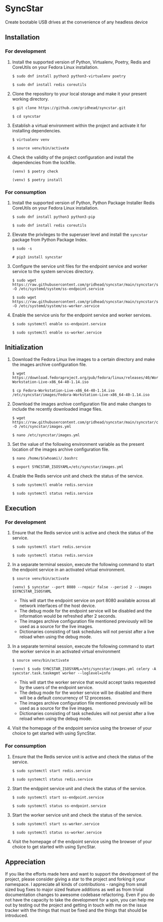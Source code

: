 # SyncStar

Create bootable USB drives at the convenience of any headless device

## Installation

### For development

1.  Install the supported version of Python, Virtualenv, Poetry, Redis and CoreUtils on your Fedora Linux installation.
    ```
    $ sudo dnf install python3 python3-virtualenv poetry
    ```
    ```
    $ sudo dnf install redis coreutils
    ```

2.  Clone the repository to your local storage and make it your present working directory.
    ```
    $ git clone https://github.com/gridhead/syncstar.git
    ```
    ```
    $ cd syncstar
    ```

3.  Establish a virtual environment within the project and activate it for installing dependencies.
    ```
    $ virtualenv venv
    ```
    ```
    $ source venv/bin/activate
    ```

4.  Check the validity of the project configuration and install the dependencies from the lockfile.
    ```
    (venv) $ poetry check
    ```
    ```
    (venv) $ poetry install
    ```

### For consumption

1.  Install the supported version of Python, Python Package Installer Redis CoreUtils on your Fedora Linux installation.
    ```
    $ sudo dnf install python3 python3-pip
    ```
    ```
    $ sudo dnf install redis coreutils
    ```

2.  Elevate the privileges to the superuser level and install the `syncstar` package from Python Package Index.
    ```
    $ sudo -s
    ```
    ```
    # pip3 install syncstar
    ```

3.  Configure the service unit files for the endpoint service and worker service to the system services directory.
    ```
    $ sudo wget https://raw.githubusercontent.com/gridhead/syncstar/main/syncstar/system/endpoint.service -O /etc/systemd/system/ss-endpoint.service
    ```
    ```
    $ sudo wget https://raw.githubusercontent.com/gridhead/syncstar/main/syncstar/system/worker.service -O /etc/systemd/system/ss-worker.service
    ```

4.  Enable the service unis for the endpoint service and worker services.
    ```
    $ sudo systemctl enable ss-endpoint.service
    ```
    ```
    $ sudo systemctl enable ss-worker.service
    ```

## Initialization

1.  Download the Fedora Linux live images to a certain directory and make the images archive configuration file.
    ```
    $ wget https://download.fedoraproject.org/pub/fedora/linux/releases/40/Workstation/x86_64/iso/Fedora-Workstation-Live-x86_64-40-1.14.iso
    ```
    ```
    $ cp Fedora-Workstation-Live-x86_64-40-1.14.iso /etc/syncstar/images/Fedora-Workstation-Live-x86_64-40-1.14.iso
    ```

2.  Download the images archive configuration file and make changes to include the recently downloaded image files.
    ```
    $ wget https://raw.githubusercontent.com/gridhead/syncstar/main/syncstar/config/images.yml -O /etc/syncstar/images.yml
    ```
    ```
    $ nano /etc/syncstar/images.yml
    ```

3.  Set the value of the following environment variable as the present location of the images archive configuration file.
    ```
    $ nano /home/$(whoami)/.bashrc
    ```
    ```
    $ export SYNCSTAR_ISOSYAML=/etc/syncstar/images.yml
    ```

4.  Enable the Redis service unit and check the status of the service.
    ```
    $ sudo systemctl enable redis.service
    ```
    ```
    $ sudo systemctl status redis.service
    ```

## Execution

### For development

1.  Ensure that the Redis service unit is active and check the status of the service.
    ```
    $ sudo systemctl start redis.service
    ```
    ```
    $ sudo systemctl status redis.service
    ```

2.  In a separate terminal session, execute the following command to start the endpoint service in an activated virtual environment.
    ```
    $ source venv/bin/activate
    ```
    ```
    (venv) $ syncstar --port 8080 --repair false --period 2 --images $SYNCSTAR_ISOSYAML
    ```
     - This will start the endpoint service on port 8080 available across all network interfaces of the host device.  
     - The debug mode for the endpoint service will be disabled and the information would be refreshed after 2 seconds.  
     - The images archive configuration file mentioned previously will be used as a source for the live images.  
     - Dictionaries consisting of task schedules will not persist after a live reload when using the debug mode.

3.  In a separate terminal session, execute the following command to start the worker service in an activated virtual environment
    ```
    $ source venv/bin/activate
    ```
    ```
    (venv) $ sudo SYNCSTAR_ISOSYAML=/etc/syncstar/images.yml celery -A syncstar.task.taskmgmt worker --loglevel=info
    ```  
     - This will start the worker service that would accept tasks requested by the users of the endpoint service.  
     - The debug mode for the worker service will be disabled and there will be a default concurrency of 12 processes.  
     - The images archive configuration file mentioned previously will be used as a source for the live images.  
     - Dictionaries consisting of task schedules will not persist after a live reload when using the debug mode.

4.  Visit the homepage of the endpoint service using the browser of your choice to get started with using SyncStar.

### For consumption

1.  Ensure that the Redis service unit is active and check the status of the service.
    ```
    $ sudo systemctl start redis.service
    ```
    ```
    $ sudo systemctl status redis.service
    ```

2.  Start the endppint service unit and check the status of the service.
    ```
    $ sudo systemctl start ss-endpoint.service
    ```
    ```
    $ sudo systemctl status ss-endpoint.service
    ```

3.  Start the worker service unit and check the status of the service.
    ```
    $ sudo systemctl start ss-worker.service
    ```
    ```
    $ sudo systemctl status ss-worker.service
    ```

4.  Visit the homepage of the endpoint service using the browser of your choice to get started with using SyncStar.

## Appreciation

If you like the efforts made here and want to support the development of the project, please consider giving a star to 
the project and forking it your namespace. I appreciate all kinds of contributions - ranging from small sized bug fixes 
to major sized feature additions as well as from trivial documentation changes to awesome codebase refactoring. Even if 
you do not have the capacity to take the development for a spin, you can help me out by testing out the project and 
getting in touch with me on the issue tracker with the things that must be fixed and the things that should be introduced.
